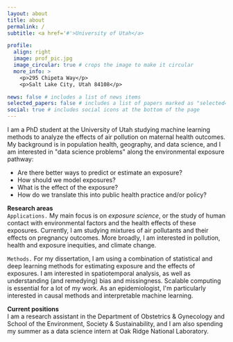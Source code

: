 ```yaml
---
layout: about
title: about
permalink: /
subtitle: <a href='#'>University of Utah</a>

profile:
  align: right
  image: prof_pic.jpg
  image_circular: true # crops the image to make it circular
  more_info: >
    <p>295 Chipeta Way</p>
    <p>Salt Lake City, Utah 84108</p>

news: false # includes a list of news items
selected_papers: false # includes a list of papers marked as "selected={true}"
social: true # includes social icons at the bottom of the page
---
```


I am a PhD student at the University of Utah studying machine learning methods to analyze the effects of air pollution on maternal health outcomes. My background is in population health, geography, and data science, and I am interested in "data science problems" along the environmental exposure pathway:
* Are there better ways to predict or estimate an exposure?
* How should we model exposures?
* What is the effect of the exposure?
* How do we translate this into public health practice and/or policy?

**Research areas**  
`Applications.` My main focus is on *exposure science*, or the study of human contact with environmental factors and the health effects of these exposures. Currently, I am studying mixtures of air pollutants and their effects on pregnancy outcomes. More broadly, I am interested in pollution, health and exposure inequities, and climate change.

`Methods.` For my dissertation, I am using a combination of statistical and deep learning methods for estimating exposure and the effects of exposures. I am interested in spatiotemporal analysis, as well as understanding (and remedying) bias and missingness. Scalable computing is essential for a lot of my work. As an epidemiologist, I'm particularly interested in causal methods and interpretable machine learning.

**Current positions**  
I am a research assistant in the Department of Obstetrics & Gynecology and School of the Environment, Society & Sustainability, and I am also spending my summer as a data science intern at Oak Ridge National Laboratory.
